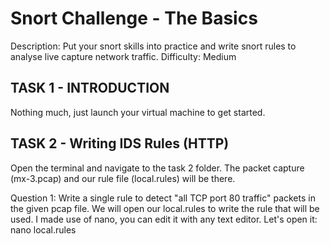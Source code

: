 # Snort Challenge - The Basics
Description: Put your snort skills into practice and write snort rules to analyse live capture network traffic.
Difficulty: Medium

## TASK 1 - INTRODUCTION
Nothing much, just launch your virtual machine to get started.

## TASK 2 - Writing IDS Rules (HTTP)
Open the terminal and navigate to the task 2 folder. The packet capture (mx-3.pcap) and our rule file (local.rules) will be there. 

Question 1: Write a single rule to detect "all TCP port 80 traffic" packets in the given pcap file. 
We will open our local.rules to write the rule that will be used. I made use of nano, you can edit it with any text editor. Let's open it:
nano local.rules

